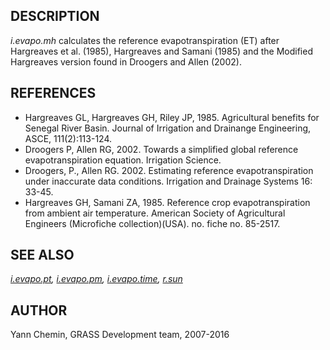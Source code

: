 ## DESCRIPTION

*i.evapo.mh* calculates the reference evapotranspiration (ET) after
Hargreaves et al. (1985), Hargreaves and Samani (1985) and the Modified
Hargreaves version found in Droogers and Allen (2002).

## REFERENCES

-   Hargreaves GL, Hargreaves GH, Riley JP, 1985. Agricultural benefits
    for Senegal River Basin. Journal of Irrigation and Drainange
    Engineering, ASCE, 111(2):113-124.
-   Droogers P, Allen RG, 2002. Towards a simplified global reference
    evapotranspiration equation. Irrigation Science.
-   Droogers, P., Allen RG. 2002. Estimating reference
    evapotranspiration under inaccurate data conditions. Irrigation and
    Drainage Systems 16: 33-45.
-   Hargreaves GH, Samani ZA, 1985. Reference crop evapotranspiration
    from ambient air temperature. American Society of Agricultural
    Engineers (Microfiche collection)(USA). no. fiche no. 85-2517.

## SEE ALSO

*[i.evapo.pt](i.evapo.pt.html), [i.evapo.pm](i.evapo.pm.html),
[i.evapo.time](i.evapo.time.html), [r.sun](r.sun.html)*

## AUTHOR

Yann Chemin, GRASS Development team, 2007-2016
